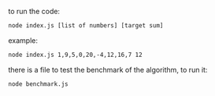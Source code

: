 to run the code:

```bash
node index.js [list of numbers] [target sum]
```

example:
```bash
node index.js 1,9,5,0,20,-4,12,16,7 12
```

there is a file to test the benchmark of the algorithm, to run it:
```bash
node benchmark.js
```
